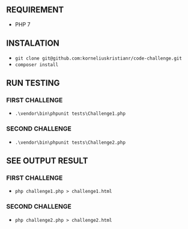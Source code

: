 ## REQUIREMENT
- PHP 7

## INSTALATION
- ```git clone git@github.com:korneliuskristianr/code-challenge.git```
- ```composer install```

## RUN TESTING
### FIRST CHALLENGE
- ```.\vendor\bin\phpunit tests\Challenge1.php```
### SECOND CHALLENGE
- ```.\vendor\bin\phpunit tests\Challenge2.php```

## SEE OUTPUT RESULT
### FIRST CHALLENGE
- ```php challenge1.php > challenge1.html```
### SECOND CHALLENGE
- ```php challenge2.php > challenge2.html```